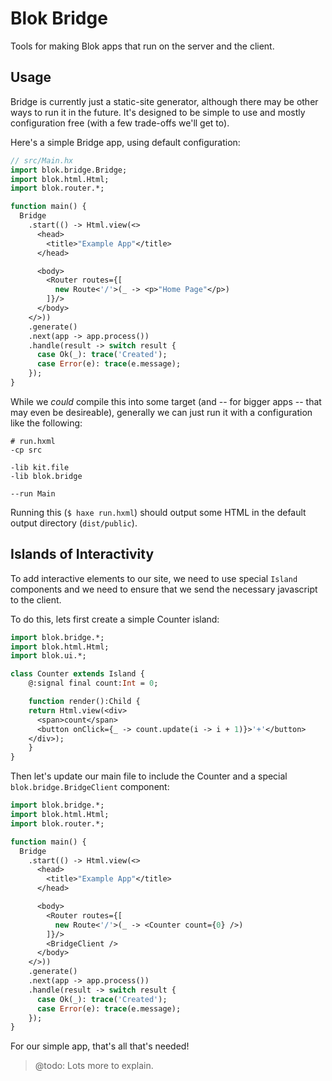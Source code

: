 Blok Bridge
===========

Tools for making Blok apps that run on the server and the client.

Usage
-----

Bridge is currently just a static-site generator, although there may be other ways to run it in the future. It's designed to be simple to use and mostly configuration free (with a few trade-offs we'll get to).

Here's a simple Bridge app, using default configuration:

```haxe
// src/Main.hx
import blok.bridge.Bridge;
import blok.html.Html;
import blok.router.*;

function main() {
  Bridge
    .start(() -> Html.view(<>
      <head>
        <title>"Example App"</title>
      </head>

      <body>
        <Router routes={[
          new Route<'/'>(_ -> <p>"Home Page"</p>)
        ]}/>
      </body>
    </>))
    .generate()
    .next(app -> app.process())
    .handle(result -> switch result {
      case Ok(_): trace('Created');
      case Error(e): trace(e.message);
    });
}
```

While we *could* compile this into some target (and -- for bigger apps -- that may even be desireable), generally we can just run it with a configuration like the following:

```hxml
# run.hxml
-cp src

-lib kit.file
-lib blok.bridge

--run Main
```

Running this (`$ haxe run.hxml`) should output some HTML in the default output directory (`dist/public`).

Islands of Interactivity
------------------------

To add interactive elements to our site, we need to use special `Island` components and we need to ensure that we send the necessary javascript to the client.

To do this, lets first create a simple Counter island:

```haxe
import blok.bridge.*;
import blok.html.Html;
import blok.ui.*;

class Counter extends Island {
	@:signal final count:Int = 0;

	function render():Child {
    return Html.view(<div>
      <span>count</span>
      <button onClick={_ -> count.update(i -> i + 1)}>'+'</button>
    </div>);
	}
}
```

Then let's update our main file to include the Counter and a special `blok.bridge.BridgeClient` component: 

```haxe
import blok.bridge.*;
import blok.html.Html;
import blok.router.*;

function main() {
  Bridge
    .start(() -> Html.view(<>
      <head>
        <title>"Example App"</title>
      </head>

      <body>
        <Router routes={[
          new Route<'/'>(_ -> <Counter count={0} />)
        ]}/>
        <BridgeClient />
      </body>
    </>))
    .generate()
    .next(app -> app.process())
    .handle(result -> switch result {
      case Ok(_): trace('Created');
      case Error(e): trace(e.message);
    });
}
```

For our simple app, that's all that's needed!

> @todo: Lots more to explain.
